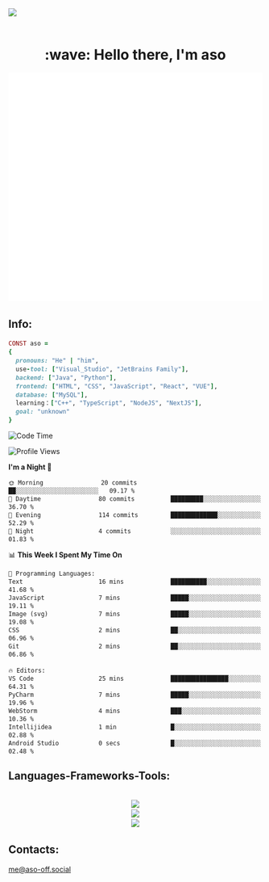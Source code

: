 <img src="https://github.com/Anmol-Baranwal/Cool-GIFs-For-GitHub/assets/74038190/d48893bd-0757-481c-8d7e-ba3e163feae7" />
<br><br>

<h1 align="center" id="macropower-title">:wave: Hello there, I'm aso</h1>
<p align="center"><img src="https://raw.githubusercontent.com/aso-off/aso-off/main/github-metrics.svg" alt="GitHub Streak" class="stats" /></p>
<!-- <p align="left"> My top-using languages: </p> -->
<!-- <p align="center"> <img src="https://github-readme-stats.vercel.app/api?username=aso-off&layout=compact&bg_color=22272E&text_color=9F9F9F" ></p> -->
<!-- <p align="center"> <img src="https://github-readme-stats.vercel.app/api/top-langs/?username=aso-off&layout=compact&bg_color=22272E&text_color=9F9F9F" ></p> -->
<p align="center">

## Info:
```ruby
CONST aso =
{
  pronouns: "He" | "him",
  use-tool: ["Visual_Studio", "JetBrains Family"],
  backend: ["Java", "Python"],
  frontend: ["HTML", "CSS", "JavaScript", "React", "VUE"],
  database: ["MySQL"],
  learning：["C++", "TypeScript", "NodeJS", "NextJS"],
  goal: "unknown"
}
```
<!--START_SECTION:waka-->
![Code Time](http://img.shields.io/badge/Code%20Time-38%20hrs%2023%20mins-blue)

![Profile Views](http://img.shields.io/badge/Profile%20Views-1871-blue)

**I'm a Night 🦉** 

```text
🌞 Morning                20 commits          ██░░░░░░░░░░░░░░░░░░░░░░░   09.17 % 
🌆 Daytime                80 commits          █████████░░░░░░░░░░░░░░░░   36.70 % 
🌃 Evening                114 commits         █████████████░░░░░░░░░░░░   52.29 % 
🌙 Night                  4 commits           ░░░░░░░░░░░░░░░░░░░░░░░░░   01.83 % 
```


📊 **This Week I Spent My Time On** 

```text
💬 Programming Languages: 
Text                     16 mins             ██████████░░░░░░░░░░░░░░░   41.68 % 
JavaScript               7 mins              █████░░░░░░░░░░░░░░░░░░░░   19.11 % 
Image (svg)              7 mins              █████░░░░░░░░░░░░░░░░░░░░   19.08 % 
CSS                      2 mins              ██░░░░░░░░░░░░░░░░░░░░░░░   06.96 % 
Git                      2 mins              ██░░░░░░░░░░░░░░░░░░░░░░░   06.86 % 

🔥 Editors: 
VS Code                  25 mins             ████████████████░░░░░░░░░   64.31 % 
PyCharm                  7 mins              █████░░░░░░░░░░░░░░░░░░░░   19.96 % 
WebStorm                 4 mins              ███░░░░░░░░░░░░░░░░░░░░░░   10.36 % 
Intellijidea             1 min               █░░░░░░░░░░░░░░░░░░░░░░░░   02.88 % 
Android Studio           0 secs              █░░░░░░░░░░░░░░░░░░░░░░░░   02.48 % 
```


<!--END_SECTION:waka-->

<h2 align="left">Languages-Frameworks-Tools: </h2>
<br/>
<div align="center">
<img src="https://skillicons.dev/icons?i=java,python,javascript,typescript&theme=dark" /><br>
  <img src="https://skillicons.dev/icons?i=html,css,react,vue,bootstrap,nodejs,nextjs,mysql&theme=dark" /><br>
  <img src="https://skillicons.dev/icons?i=vscode,idea,webstorm,git,figma,ps&theme=dark" /><br>
</div>

## Contacts:

me@aso-off.social

